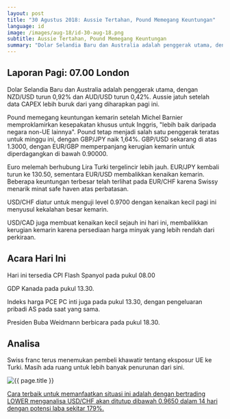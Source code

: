 ```yaml
---
layout: post
title: "30 Agustus 2018: Aussie Tertahan, Pound Memegang Keuntungan"
language: id
image: /images/aug-18/id-30-aug-18.png
subtitle: Aussie Tertahan, Pound Memegang Keuntungan
summary: "Dolar Selandia Baru dan Australia adalah penggerak utama, dengan NZD/USD turun 0,92% dan AUD/USD turun 0,42%. Aussie jatuh setelah data CAPEX lebih buruk dari yang diharapkan pagi ini"
---
```

## Laporan Pagi: 07.00 London

Dolar Selandia Baru dan Australia adalah penggerak utama, dengan NZD/USD turun 0,92% dan AUD/USD turun 0,42%. Aussie jatuh setelah data CAPEX lebih buruk dari yang diharapkan pagi ini.

Pound memegang keuntungan kemarin setelah Michel Barnier memproklamirkan kesepakatan khusus untuk Inggris, "lebih baik daripada negara non-UE lainnya". Pound tetap menjadi salah satu penggerak teratas untuk minggu ini, dengan GBP/JPY naik 1,64%. GBP/USD sekarang di atas 1.3000, dengan EUR/GBP memperpanjang kerugian kemarin untuk diperdagangkan di bawah 0.90000.

Euro melemah berhubung Lira Turki tergelincir lebih jauh. EUR/JPY kembali turun ke 130.50, sementara EUR/USD membalikkan kenaikan kemarin. Beberapa keuntungan terbesar telah terlihat pada EUR/CHF karena Swissy menarik minat safe haven atas perbatasan.

USD/CHF diatur untuk menguji level 0.9700 dengan kenaikan kecil pagi ini menyusul kekalahan besar kemarin.

USD/CAD juga membuat kenaikan kecil sejauh ini hari ini, membalikkan kerugian kemarin karena persediaan harga minyak yang lebih rendah dari perkiraan.

## Acara Hari Ini

Hari ini tersedia CPI Flash Spanyol pada pukul 08.00

GDP Kanada pada pukul 13.30.

Indeks harga PCE PC inti juga pada pukul 13.30, dengan pengeluaran pribadi AS pada saat yang sama.

Presiden Buba Weidmann berbicara pada pukul 18.30.

## Analisa

Swiss franc terus menemukan pembeli khawatir tentang eksposur UE ke Turki. Masih ada ruang untuk lebih banyak penurunan dari sini.

<img src="{{ site.url }}/images/aug-18/id-30-aug-18.png" alt="{{ page.title }}" title="{{ page.title }}">

<a href="%LINK%%currency=USD&market=forex&underlying=frxUSDCHF&formname=higherlower&duration_amount=14&duration_units=d&amount=10&amount_type=stake&expiry_type=duration&barrier=0.9650" target="_blank">Cara terbaik untuk memanfaatkan situasi ini adalah dengan bertrading LOWER menganalisa USD/CHF akan ditutup dibawah 0.9650 dalam 14 hari dengan potensi laba sekitar 179%.</a>

